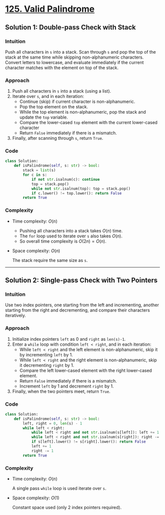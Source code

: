 # [125. Valid Palindrome](https://leetcode.com/problems/valid-palindrome/solutions/4070564/valid-palindrome-python-easy-explanations/)

## Solution 1: Double-pass Check with Stack

### Intuition

Push all characters in `s` into a stack. Scan through `s` and pop the top of the stack at the same time while skipping non-alphanumeric characters. Convert letters to lowercase, and evaluate immediately if the current character matches with the element on top of the stack.

### Approach

1. Push all characters in `s` into a stack (using a list).
1. Iterate over `s`, and in each iteration:
   - Continue (skip) if current character is non-alphanumeric.
   - Pop the top element on the stack.
   - While the top element is non-alphanumeric, pop the stack and update the `top` variable.
   - Compare the lower-cased `top` element with the current lower-cased character
   - Return `False` immediately if there is a mismatch.
1. Finally, after scanning through `s`, return `True`.

### Code

```python
class Solution:
    def isPalindrome(self, s: str) -> bool:
        stack = list(s)
        for c in s:
            if not str.isalnum(c): continue
            top = stack.pop()
            while not str.isalnum(top): top = stack.pop()
            if c.lower() != top.lower(): return False
        return True
```

### Complexity

- Time complexity: $O(n)$

  - Pushing all characters into a stack takes $O(n)$ time.
  - The `for` loop used to iterate over `s` also takes $O(n)$.
  - So overall time complexity is $O(2n) = O(n)$.

- Space complexity: $O(n)$

  The stack require the same size as `s`.

---

## Solution 2: Single-pass Check with Two Pointers

### Intuition

Use two index pointers, one starting from the left and incrementing, another starting from the right and decrementing, and compare their characters iteratively.

### Approach

1. Initialize index pointers `left` as 0 and `right` as `len(s)-1`.
1. Enter a `while` loop with condition `left < right`, and in each iteration:
   - While  `left < right` and the left element is non-alphanumeric, skip it by incrementing `left` by 1.
   - While  `left < right` and the right element is non-alphanumeric, skip it decrementing `right` by 1.
   - Compare the left lower-cased element with the right lower-cased element.
   - Return `False` immediately if there is a mismatch.
   - Increment `left` by 1 and decrement `right` by 1.
1. Finally, when the two pointers meet, return `True`.

### Code

```python
class Solution:
    def isPalindrome(self, s: str) -> bool:
        left, right = 0, len(s) - 1
        while left < right:
            while left < right and not str.isalnum(s[left]): left += 1
            while left < right and not str.isalnum(s[right]): right -= 1
            if s[left].lower() != s[right].lower(): return False
            left += 1
            right -= 1
        return True
```

### Complexity

- Time complexity: $O(n)$

  A single pass `while` loop is used iterate over `s`.

- Space complexity: $O(1)$

  Constant space used (only 2 index pointers required).
